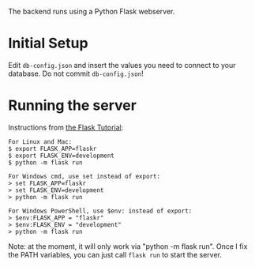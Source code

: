 The backend runs using a Python Flask webserver.

# Initial Setup

Edit `db-config.json` and insert the values you need to connect to your database. Do not commit `db-config.json`!

# Running the server

Instructions from [the Flask Tutorial](https://flask.palletsprojects.com/en/1.1.x/tutorial/factory/#run-the-application):

```
For Linux and Mac:
$ export FLASK_APP=flaskr
$ export FLASK_ENV=development
$ python -m flask run

For Windows cmd, use set instead of export:
> set FLASK_APP=flaskr
> set FLASK_ENV=development
> python -m flask run

For Windows PowerShell, use $env: instead of export:
> $env:FLASK_APP = "flaskr"
> $env:FLASK_ENV = "development"
> python -m flask run
```

Note: at the moment, it will only work via "python -m flask run". Once I fix the PATH variables, you can just call `flask run` to start the server.